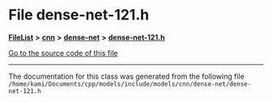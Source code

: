 

# File dense-net-121.h



[**FileList**](files.md) **>** [**cnn**](dir_40be95ab8912b8deac694fbe2f8f2654.md) **>** [**dense-net**](dir_45ae9a97fc80830746290ec1b5654b3d.md) **>** [**dense-net-121.h**](dense-net-121_8h.md)

[Go to the source code of this file](dense-net-121_8h_source.md)





































































------------------------------
The documentation for this class was generated from the following file `/home/kami/Documents/cpp/models/include/models/cnn/dense-net/dense-net-121.h`

